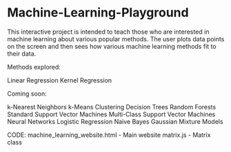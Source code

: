 # Machine-Learning-Playground
This interactive project is intended to teach those who are interested in machine learning about various popular methods.
The user plots data points on the screen and then sees how various machine learning methods fit to their data.

Methods explored:

Linear Regression
Kernel Regression


Coming soon:

k-Nearest Neighbors
k-Means Clustering
Decision Trees
Random Forests
Standard Support Vector Machines
Multi-Class Support Vector Machines
Neural Networks
Logistic Regression
Naive Bayes
Gaussian Mixture Models

CODE:
machine_learning_website.html     - Main website
matrix.js                         - Matrix class
